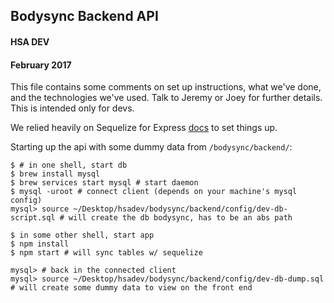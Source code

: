 ##  Bodysync Backend API

#### HSA DEV
#### February 2017

This file contains some comments on set up instructions, what we've done, and the technologies we've used. 
Talk to Jeremy or Joey for further details. 
This is intended only for devs. 

We relied heavily on Sequelize for Express [docs](http://docs.sequelizejs.com/en/1.7.0/articles/express/) to set things up.


Starting up the api with some dummy data from `/bodysync/backend/`: 


```
$ # in one shell, start db
$ brew install mysql
$ brew services start mysql # start daemon 
$ mysql -uroot # connect client (depends on your machine's mysql config)
mysql> source ~/Desktop/hsadev/bodysync/backend/config/dev-db-script.sql # will create the db bodysync, has to be an abs path

$ in some other shell, start app
$ npm install
$ npm start # will sync tables w/ sequelize

mysql> # back in the connected client
mysql> source ~/Desktop/hsadev/bodysync/backend/config/dev-db-dump.sql # will create some dummy data to view on the front end

```